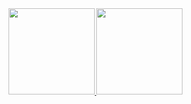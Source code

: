 <div align="center">
  <a href="https://github.com/iBrunos">
  <img height="170em" src="https://github-readme-stats.vercel.app/api?username=iBrunos&show_icons=true&theme=dracula&include_all_commits=true&count_private=true"/>
  <img height="170em" src="https://github-readme-stats.vercel.app/api/top-langs/?username=iBrunos&layout=compact&langs_count=7&theme=dracula"/>
</div>
